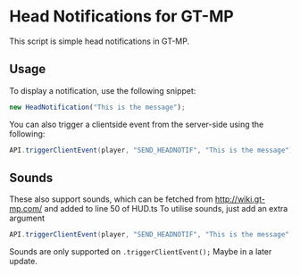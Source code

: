 # Head Notifications for GT-MP

This script is simple head notifications in GT-MP.

## Usage

To display a notification, use the following snippet:
```javascript
new HeadNotification("This is the message");
```

You can also trigger a clientside event from the server-side using the following:
```csharp
API.triggerClientEvent(player, "SEND_HEADNOTIF", "This is the message");
```

## Sounds

These also support sounds, which can be fetched from http://wiki.gt-mp.com/ and added to line 50 of HUD.ts
To utilise sounds, just add an extra argument 
```csharp
API.triggerClientEvent(player, "SEND_HEADNOTIF", "This is the message", "SoundSwitchCase");
```

Sounds are only supported on `.triggerClientEvent();`
Maybe in a later update.

